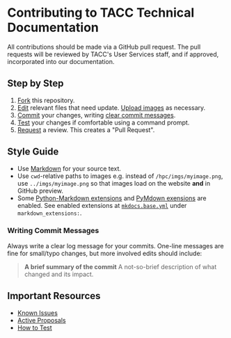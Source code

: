 # Contributing to TACC Technical Documentation

All contributions should be made via a GitHub pull request.  The pull requests will be reviewed by TACC's User Services staff, and if approved, incorporated into our documentation.

## Step by Step

1. [Fork](https://docs.github.com/en/pull-requests/collaborating-with-pull-requests/working-with-forks/fork-a-repo) this repository.
1. [Edit](https://docs.github.com/en/repositories/working-with-files/managing-files/editing-files) relevant files that need update.  [Upload images](https://docs.github.com/en/repositories/working-with-files/managing-files/adding-a-file-to-a-repository) as necessary.
1. [Commit](https://docs.github.com/en/pull-requests/committing-changes-to-your-project/creating-and-editing-commits/about-commits) your changes, writing [clear commit messages](#writing-commit-messages).
1. [Test](./TESTING.md) your changes if comfortable using a command prompt.
1. [Request](https://docs.github.com/en/pull-requests/collaborating-with-pull-requests/proposing-changes-to-your-work-with-pull-requests/creating-a-pull-request) a review. This creates a "Pull Request".


## Style Guide

* Use [Markdown](https://www.markdownguide.org/) for your source text.
* Use `cwd`-relative paths to images e.g. instead of `/hpc/imgs/myimage.png`, use `../imgs/myimage.png` so that images load on the website **and** in GitHub preview.
* Some [Python-Markdown extensions](https://python-markdown.github.io/extensions/) and [PyMdown exensions](https://facelessuser.github.io/pymdown-extensions/#extensions) are enabled.  See enabled extensions at [`mkdocs.base.yml`](https://github.com/TACC/TACC-Docs/blob/main/mkdocs.base.yml) under `markdown_extensions:`.

### Writing Commit Messages

Always write a clear log message for your commits. One-line messages are fine for small/typo changes, but more involved edits should include:

> **A brief summary of the commit**
> A not-so-brief description of what changed and its impact.

## Important Resources

  * [Known Issues](https://github.com/TACC/TACC-Docs/issues)
  * [Active Proposals](https://github.com/TACC/TACC-Docs/pulls)
  * [How to Test](./TESTING.md)



